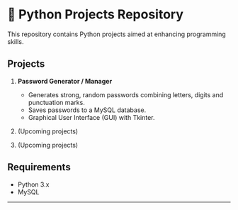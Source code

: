 # 🐍 Python Projects Repository

This repository contains Python projects aimed at enhancing programming skills.

## Projects
1. **Password Generator / Manager**
   - Generates strong, random passwords combining letters, digits and punctuation marks.
   - Saves passwords to a MySQL database.
   - Graphical User Interface (GUI) with Tkinter.

2. (Upcoming projects)
3. (Upcoming projects)

## Requirements
- Python 3.x
- MySQL

---
